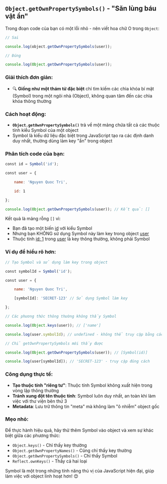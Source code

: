 <br>

## `Object.getOwnPropertySymbols()` - "Săn lùng báu vật ẩn"

Trong đoạn code của bạn có một lỗi nhỏ - nên viết hoa chữ O trong `Object`:

```js
// Sai

console.log(object.getOwnPropertySymbols(user));
```

```js
// Đúng

console.log(Object.getOwnPropertySymbols(user));
```

### Giải thích đơn giản:

- 🔍 **Giống như một thám tử đặc biệt** chỉ tìm kiếm các chìa khóa bí mật (Symbol) trong một ngôi nhà (Object), không quan tâm đến các chìa khóa thông thường

### Cách hoạt động:

- **`Object.getOwnPropertySymbols()`** trả về một mảng chứa tất cả các thuộc tính kiểu Symbol của một object
- Symbol là kiểu dữ liệu đặc biệt trong JavaScript tạo ra các định danh duy nhất, thường dùng làm key "ẩn" trong object

### Phân tích code của bạn:

```js
const id = Symbol('id');

const user = {

    name: 'Nguyen Quoc Tri',

    id: 1

};

console.log(Object.getOwnPropertySymbols(user)); // Kết quả: []
```

Kết quả là mảng rỗng `[]` vì:

- Bạn đã tạo một biến [id](vscode-file://vscode-app/c:/Users/ADMIN/AppData/Local/Programs/Microsoft%20VS%20Code/resources/app/out/vs/code/electron-sandbox/workbench/workbench.html) với kiểu Symbol
- Nhưng bạn KHÔNG sử dụng Symbol này làm key trong object [user](vscode-file://vscode-app/c:/Users/ADMIN/AppData/Local/Programs/Microsoft%20VS%20Code/resources/app/out/vs/code/electron-sandbox/workbench/workbench.html)
- Thuộc tính [id: 1](vscode-file://vscode-app/c:/Users/ADMIN/AppData/Local/Programs/Microsoft%20VS%20Code/resources/app/out/vs/code/electron-sandbox/workbench/workbench.html) trong [user](vscode-file://vscode-app/c:/Users/ADMIN/AppData/Local/Programs/Microsoft%20VS%20Code/resources/app/out/vs/code/electron-sandbox/workbench/workbench.html) là key thông thường, không phải Symbol

### Ví dụ để hiểu rõ hơn:

```js
// Tạo Symbol và sử dụng làm key trong object

const symbolId = Symbol('id');

const user = {

    name: 'Nguyen Quoc Tri',

    [symbolId]: 'SECRET-123' // Sử dụng Symbol làm key

};

// Các phương thức thông thường không thấy Symbol

console.log(Object.keys(user)); // ['name']

console.log(user.symbolId); // undefined - không thể truy cập bằng cách thông thường

// Chỉ getOwnPropertySymbols mới thấy được

console.log(Object.getOwnPropertySymbols(user)); // [Symbol(id)]

console.log(user[symbolId]); // 'SECRET-123' - truy cập đúng cách
```

### Công dụng thực tế:

- **Tạo thuộc tính "riêng tư"**: Thuộc tính Symbol không xuất hiện trong vòng lặp thông thường
- **Tránh xung đột tên thuộc tính**: Symbol luôn duy nhất, an toàn khi làm việc với thư viện bên thứ 3
- **Metadata**: Lưu trữ thông tin "meta" mà không làm "ô nhiễm" object gốc

### Mẹo nhỏ:

Để thực hành hiệu quả, hãy thử thêm Symbol vào object và xem sự khác biệt giữa các phương thức:

- `Object.keys()` - Chỉ thấy key thường
- `Object.getOwnPropertyNames()` - Cũng chỉ thấy key thường
- `Object.getOwnPropertySymbols()` - Chỉ thấy Symbol
- `Reflect.ownKeys()` - Thấy cả hai loại

Symbol là một trong những tính năng thú vị của JavaScript hiện đại, giúp làm việc với object linh hoạt hơn! 😊